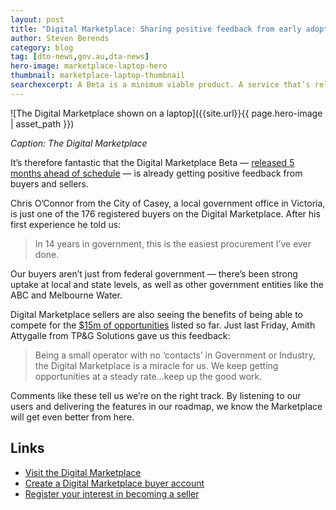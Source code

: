 ```yaml
---
layout: post
title: "Digital Marketplace: Sharing positive feedback from early adopters"
author: Steven Berends
category: blog
tag: [dto-news,gov.au,dta-news]
hero-image: marketplace-laptop-hero
thumbnail: marketplace-laptop-thumbnail
searchexcerpt: A Beta is a minimum viable product. A service that’s released with only the essential functionality that’s shaped by the needs of real users as it grows.
---
```


![The Digital Marketplace shown on a laptop]({{site.url}}{{ page.hero-image | asset_path }})

*Caption: The Digital Marketplace*

It’s therefore fantastic that the Digital Marketplace Beta — [released 5 months ahead of schedule](https://www.dto.gov.au/blog/digital-marketplace-beta/) — is already getting positive feedback from buyers and sellers. 

Chris O’Connor from the City of Casey, a local government office in Victoria, is just one of the 176 registered buyers on the Digital Marketplace. After his first experience he told us:

> In 14 years in government, this is the easiest procurement I’ve ever done. 

Our buyers aren’t just from federal government — there’s been strong uptake at local and state levels, as well as other government entities like the ABC and Melbourne Water.

Digital Marketplace sellers are also seeing the benefits of being able to compete for the [$15m of opportunities](https://marketplace.service.gov.au/digital-service-professionals/opportunities) listed so far. Just last Friday, Amith Attygalle from TP&G Solutions gave us this feedback:

> Being a small operator with no ‘contacts’ in Government or Industry, the Digital Marketplace is a miracle for us. We keep getting opportunities at a steady rate...keep up the good work.

Comments like these tell us we’re on the right track. By listening to our users and delivering the features in our roadmap, we know the Marketplace will get even better from here.

## Links

* [Visit the Digital Marketplace](https://marketplace.service.gov.au/)
* [Create a Digital Marketplace buyer account](https://marketplace.service.gov.au/buyers/signup) 
* [Register your interest in becoming a seller](https://marketplace.service.gov.au/new-seller)
